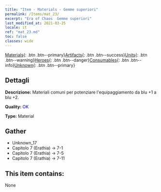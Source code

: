 ```yaml
---
title: "Item - Materials - Gemme superiori"
permalink: /Items/mat_23/
excerpt: "Era of Chaos  Gemme superiori"
last_modified_at: 2021-03-25
locale: it
ref: "mat_23.md"
toc: false
classes: wide
---
```

 [Materials](/it/Items/){: .btn .btn--primary}[Artifacts](/it/Items/Artifacts/){: .btn .btn--success}[Units](/it/Items/Units/){: .btn .btn--warning}[Heroes](/it/Items/Heroes/){: .btn .btn--danger}[Consumables](/it/Items/Consumables/){: .btn .btn--info}[Unknown](/it/Items/Unknown/){: .btn .btn--primary}

## Dettagli
 **Descrizione:** Materiali comuni per potenziare l'equipaggiamento da blu +1 a blu +2.

 **Quality:** <span style="color: #0000CD">OK</span>

 **Type:** Material

## Gather

*    Unknown_17 
*    Capitolo 7 (Erathia) -> 7-1 
*    Capitolo 7 (Erathia) -> 7-5 
*    Capitolo 7 (Erathia) -> 7-11 

## This item contains:

  None

